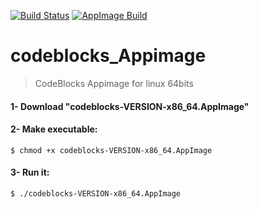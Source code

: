 [![Build Status](https://travis-ci.com/ferion11/codeblocks_Appimage.svg?branch=master)](https://travis-ci.com/ferion11/codeblocks_Appimage) [![AppImage Build](https://img.shields.io/badge/AppImage-build-blue)](https://github.com/ferion11/codeblocks_Appimage/releases)

# codeblocks_Appimage

>  CodeBlocks Appimage for linux 64bits

####  1- Download "codeblocks-VERSION-x86_64.AppImage"
####  2- Make executable:
```
$ chmod +x codeblocks-VERSION-x86_64.AppImage
```
####  3- Run it:
```
$ ./codeblocks-VERSION-x86_64.AppImage
```
